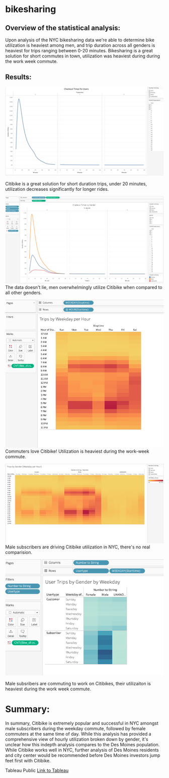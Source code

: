# bikesharing

## Overview of the statistical analysis: 
Upon analysis of the NYC bikesharing data we're able to determine bike utilization is heaviest among men, and trip duration across all genders is heaviest for trips ranging between 0-20 minutes. Bikesharing is a great solution for short commutes in town, utilization was heaviest during during the work week commute. 

## Results:

![Checkout_Times_for_Users.png](https://github.com/worksm/bikesharing/blob/29847aee811e66ebf06c393d6be1f40ab256d1ff/resources/Checkout_Times_for_Users.png)

Citibike is a great solution for short duration trips, under 20 minutes, utilization decreases significantly for longer rides. 


![Checkout_Times_by_Gender.png](https://github.com/worksm/bikesharing/blob/29847aee811e66ebf06c393d6be1f40ab256d1ff/resources/Checkout_Times_by_Gender.png)
The data doesn't lie, men overwhelmingly utilize Citibike when compared to all other genders. 


![Trips_by_Weekday_per_Hour.png](https://github.com/worksm/bikesharing/blob/29847aee811e66ebf06c393d6be1f40ab256d1ff/resources/Trips_by_Weekday_per_Hour.png)
Commuters love Citibike! Utilization is heaviest during the work-week commute. 


![Trips_by_Gender_(Weekday).png](https://github.com/worksm/bikesharing/blob/29847aee811e66ebf06c393d6be1f40ab256d1ff/resources/Trips_by_Gender_(Weekday).png)
Male subscribers are driving Citibike utilization in NYC, there's no real comparision. 


![User_Trips_by_Gender_by_Weekday.png](https://github.com/worksm/bikesharing/blob/29847aee811e66ebf06c393d6be1f40ab256d1ff/resources/User_Trips_by_Gender_by_Weekday.png)

Male subsribers are commuting to work on Citibikes, their utilizaiton is heaviest during the work week commute. 

# Summary:
In summary, Citibike is extremely popular and successful in NYC amongst male subscribers during the weekday commute, followed by female commuters at the same time of day. While this analysis has provided a comprehensive view of hourly utilization broken down by gender, it's unclear how this indepth analysis compares to the Des Moines population. While Citibike works well in NYC, further analysis of Des Moines residents and city center would be recommended before Des Moines investors jump feet first with Citibike. 



Tableau Public 
[Link to Tableau](https://public.tableau.com/profile/rachel.works#!/)
